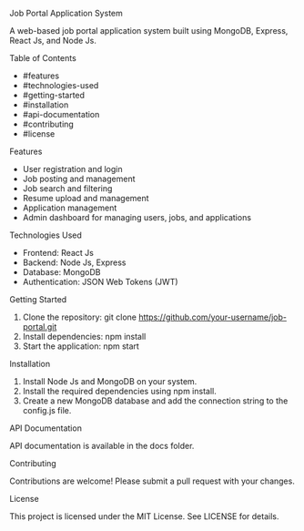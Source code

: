 Job Portal Application System

A web-based job portal application system built using MongoDB, Express, React Js, and Node Js.

Table of Contents

- #features
- #technologies-used
- #getting-started
- #installation
- #api-documentation
- #contributing
- #license

Features

- User registration and login
- Job posting and management
- Job search and filtering
- Resume upload and management
- Application management
- Admin dashboard for managing users, jobs, and applications

Technologies Used

- Frontend: React Js
- Backend: Node Js, Express
- Database: MongoDB
- Authentication: JSON Web Tokens (JWT)

Getting Started

1. Clone the repository: git clone https://github.com/your-username/job-portal.git
2. Install dependencies: npm install
3. Start the application: npm start

Installation

1. Install Node Js and MongoDB on your system.
2. Install the required dependencies using npm install.
3. Create a new MongoDB database and add the connection string to the config.js file.

API Documentation

API documentation is available in the docs folder.

Contributing

Contributions are welcome! Please submit a pull request with your changes.

License

This project is licensed under the MIT License. See LICENSE for details.
